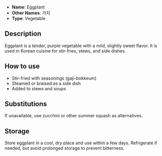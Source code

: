 - **Name**: Eggplant
- **Other Names**: 가지
- **Type**: Vegetable

## Description

Eggplant is a tender, purple vegetable with a mild, slightly sweet flavor. It is used in Korean cuisine for stir-fries, stews, and side dishes.

## How to use

- Stir-fried with seasonings (gaji-bokkeum)
- Steamed or braised as a side dish
- Added to stews and soups

## Substitutions

If unavailable, use zucchini or other summer squash as alternatives.

## Storage

Store eggplant in a cool, dry place and use within a few days. Refrigerate if needed, but avoid prolonged storage to prevent bitterness. 